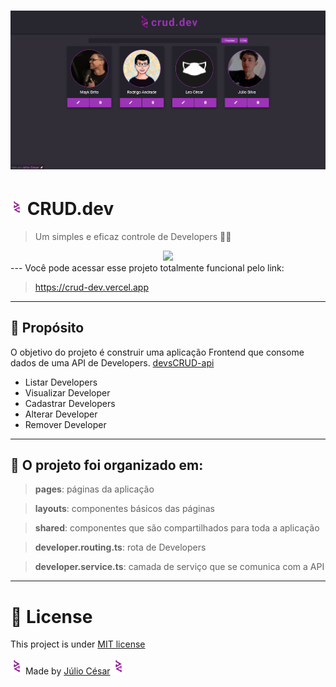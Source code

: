 
#  <img src="./readme-assets/first-image.png">

#  <img  width="20" src="./readme-assets/jc-color.png">  CRUD.dev
> Um simples e eficaz controle de Developers 👨‍💻
<div align="center">
<img width="500px" src="https://media.giphy.com/media/SOPtvwiC8NzTXgXync/giphy.gif?cid=790b7611457fd8775ee847ca0711498c8643ece2cf0fd85a&rid=giphy.gif&ct=g">
</div>
---
Você pode acessar esse projeto totalmente funcional pelo link:

> https://crud-dev.vercel.app
---
## 💬 Propósito
O objetivo do projeto é construir uma aplicação Frontend que consome dados de uma API de Developers. [devsCRUD-api](https://github.com/juliocesarfs/devscrud-api)

- Listar Developers
- Visualizar Developer
- Cadastrar Developers
- Alterar Developer
- Remover Developer
---
## 🧠 O projeto foi organizado em:
> **pages**: páginas da aplicação

> **layouts**: componentes básicos das páginas

> **shared**: componentes que são compartilhados para toda a aplicação

> **developer.routing.ts**: rota de Developers

> **developer.service.ts**: camada de serviço que se comunica com a API

---
# 📕 License
This project is under [MIT license](https://github.com/juliocesarfs/devsCRUD-frontend/blob/main/LICENSE)

<img  width="20" src="./readme-assets/jc-color.png"> Made by [Júlio César](https://github.com/juliocesarfs) <img  width="20" src="./readme-assets/jc-color.png"> 
